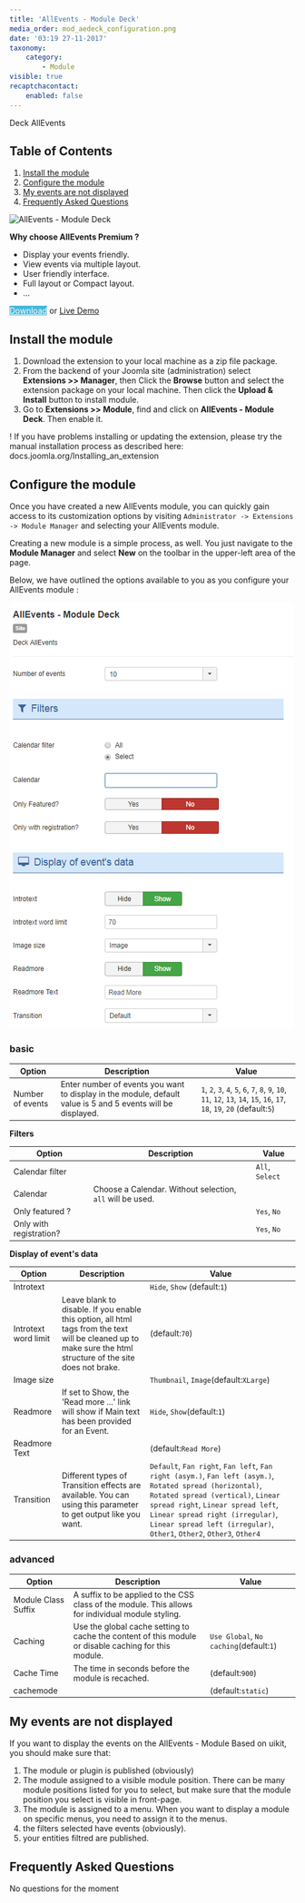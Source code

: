 ```yaml
---
title: 'AllEvents - Module Deck'
media_order: mod_aedeck_configuration.png
date: '03:19 27-11-2017'
taxonomy:
    category:
        - Module
visible: true
recaptchacontact:
    enabled: false
---
```


Deck AllEvents

## Table of Contents
1. [Install the module](#install-the-module)
2. [Configure the module](#configure-the-module)
3. [My events are not displayed](#my-events-are-not-displayed)
4. [Frequently Asked Questions](#frequently-asked-questions)

![AllEvents - Module Deck](/images/mod_aedeck_sample.png)

**Why choose AllEvents Premium ?**

* Display your events friendly.
* View events via  multiple layout.
* User friendly interface.
* Full layout or Compact layout.
* ...

<a href="https://www.allevents3.com/en/our-products/product/mod_aedeck" role="button" class="btn btn-blue btn-lg" style="background:#46b8da;color:white">Download</a> or [Live Demo](https://www.allevents3.com/en/demo/mod_aedeck)

## Install the module
1. Download the extension to your local machine as a zip file package.
2. From the backend of your Joomla site (administration) select **Extensions >> Manager**, then Click the <b>Browse</b> button and select the extension package on your local machine. Then click the **Upload & Install** button to install module.
3. Go to **Extensions >> Module**, find and click on **AllEvents - Module Deck**. Then enable it.

! If you have problems installing or updating the extension, please try the manual installation process as described here: docs.joomla.org/Installing_an_extension

## Configure the module
Once you have created a new AllEvents module, you can quickly gain access to its customization options by visiting `Administrator -> Extensions -> Module Manager` and selecting your AllEvents module.

Creating a new module is a simple process, as well. You just navigate to the **Module Manager** and select **New** on the toolbar in the upper-left area of the page.

Below, we have outlined the options available to you as you configure your AllEvents module : 

![Configure module](mod_aedeck_configuration.png)

### basic
| Option | Description | Value |
| ------ | ----------- | ----- |
|  Number of events | Enter number of events you want to display in the module, default value is 5 and 5 events will be displayed. | `1`, `2`, `3`, `4`, `5`, `6`, `7`, `8`, `9`, `10`, `11`, `12`, `13`, `14`, `15`, `16`, `17`, `18`, `19`, `20` (default:`5`)|

**Filters**

| Option | Description | Value |
| ------ | ----------- | ----- |
|  Calendar filter |  | `All`, `Select`|
|  Calendar | Choose a Calendar. Without selection, `all` will be used. | |
|  Only featured ? |  | `Yes`, `No`|
|  Only with registration? |  | `Yes`, `No`|

**Display of event's data**

| Option | Description | Value |
| ------ | ----------- | ----- |
|  Introtext |  | `Hide`, `Show` (default:`1`)|
|  Introtext word limit | Leave blank to disable. If you enable this option, all html tags from the text will be cleaned up to make sure the html structure of the site does not brake. | (default:`70`)|
|  Image size |  | `Thumbnail`, `Image`(default:`XLarge`)|
|  Readmore | If set to Show, the 'Read more ...' link will show if Main text has been provided for an Event. | `Hide`, `Show`(default:`1`)|
|  Readmore Text |  | (default:`Read More`)|
|  Transition | Different types of Transition effects are available. You can using this parameter to get output like you want. | `Default`, `Fan right`, `Fan left`, `Fan right (asym.)`, `Fan left (asym.)`, `Rotated spread (horizontal)`, `Rotated spread (vertical)`, `Linear spread right`, `Linear spread left`, `Linear spread right (irregular)`, `Linear spread left (irregular)`, `Other1`, `Other2`, `Other3`, `Other4`|

### advanced

| Option | Description | Value |
| ------ | ----------- | ----- |
|  Module Class Suffix | A suffix to be applied to the CSS class of the module. This allows for individual module styling. | |
|  Caching | Use the global cache setting to cache the content of this module or disable caching for this module. | `Use Global`, `No caching`(default:`1`)|
|  Cache Time | The time in seconds before the module is recached. | (default:`900`)|
|  cachemode |  | (default:`static`)|

## My events are not displayed

If you want to display the events on the AllEvents - Module Based on uikit, you should make sure that:
 
1. The module or plugin is published (obviously)
2. The module assigned to a visible module position. There can be many module positions listed for you to select, but make sure that the module position you select is visible in front-page.
3. The module is assigned to a menu. When you want to display a module on specific menus, you need to assign it to the menus.
4. the filters selected have events (obviously).
5. your entities filtred are published.

## Frequently Asked Questions
No questions for the moment
